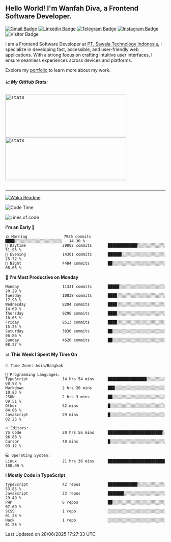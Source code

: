 ## Hello World! I'm Wanfah Diva, a Frontend Software Developer.

[![Gmail Badge](https://img.shields.io/badge/-Gmail-white?style=plastic&logo=Gmail&link=mailto:aditputrafirmansyah@gmail.com)](mailto:wanfahdivaa@gmail.com)
[![Linkedin Badge](https://img.shields.io/badge/-LinkedIn-blue?style=plastic&logo=Linkedin&link=https://www.linkedin.com/in/aditputrafirmansyah/)](https://www.linkedin.com/in/wanfahdiva/)
[![Telegram Badge](https://img.shields.io/badge/-Telegram-blue?style=plastic&logo=telegram&link=https://t.me/Adithya_13)](https://t.me/wanfahdiva)
[![Instagram Badge](https://img.shields.io/badge/-Instagram-white?style=plastic&logo=instagram&link=https://www.instagram.com/adithya_firmansyahputra/)](https://www.instagram.com/wnfhdva/)
![Visitor Badge](https://visitor-badge.laobi.icu/badge?page_id=wanfahdiva.wanfahdiva)

<p>
I am a Frontend Software Developer at <a href="https://sawala/tech" target="_blank">PT. Sawala Technology Indonesia</a>, I specialize in developing fast, accessible, and user-friendly web applications. With a strong focus on crafting intuitive user interfaces, I ensure seamless experiences across devices and platforms.

Explore my <a href="http://wanfahdiva-com.vercel.app/" target="_blank">portfolio</a> to learn more about my work.
</p>

<h5 align="left">
  
📈 **My GitHub Stats:**

</h5>

<div align="left">
<kbd>
  <img height="135em" width="380em" alt="stats" src="https://github-readme-stats-salesp07.vercel.app/api?username=wanfahdiva&count_private=true&show_icons=true&theme=react&rank_icon=github&border_radius=10&hide_title=true"></kbd>
</kbd>
<kbd>
    <img height="135em" width="380em" alt="stats" src="https://github-readme-activity-graph.vercel.app/graph?username=wanfahdiva&theme=react&hide_title=true"></kbd>
</div>

<br />

---

[![Waka Readme](https://github.com/wanfahdiva/wanfahdiva/actions/workflows/waka.yml/badge.svg)](https://github.com/wanfahdiva/wanfahdiva/actions/workflows/waka.yml)

<!--START_SECTION:waka-->
![Code Time](http://img.shields.io/badge/Code%20Time-2%2C124%20hrs%2044%20mins-blue)

![Lines of code](https://img.shields.io/badge/From%20Hello%20World%20I%27ve%20Written-19.5%20million%20lines%20of%20code-blue)

**I'm an Early 🐤** 

```text
🌞 Morning                7985 commits        ████░░░░░░░░░░░░░░░░░░░░░   14.30 % 
🌆 Daytime                29002 commits       █████████████░░░░░░░░░░░░   51.95 % 
🌃 Evening                14361 commits       ██████░░░░░░░░░░░░░░░░░░░   25.72 % 
🌙 Night                  4484 commits        ██░░░░░░░░░░░░░░░░░░░░░░░   08.03 % 
```
📅 **I'm Most Productive on Monday** 

```text
Monday                   11331 commits       █████░░░░░░░░░░░░░░░░░░░░   20.29 % 
Tuesday                  10038 commits       ████░░░░░░░░░░░░░░░░░░░░░   17.98 % 
Wednesday                8204 commits        ████░░░░░░░░░░░░░░░░░░░░░   14.69 % 
Thursday                 9296 commits        ████░░░░░░░░░░░░░░░░░░░░░   16.65 % 
Friday                   8513 commits        ████░░░░░░░░░░░░░░░░░░░░░   15.25 % 
Saturday                 3830 commits        ██░░░░░░░░░░░░░░░░░░░░░░░   06.86 % 
Sunday                   4620 commits        ██░░░░░░░░░░░░░░░░░░░░░░░   08.27 % 
```


📊 **This Week I Spent My Time On** 

```text
🕑︎ Time Zone: Asia/Bangkok

💬 Programming Languages: 
TypeScript               14 hrs 54 mins      █████████████████░░░░░░░░   68.98 % 
Markdown                 2 hrs 20 mins       ███░░░░░░░░░░░░░░░░░░░░░░   10.83 % 
JSON                     2 hrs 3 mins        ██░░░░░░░░░░░░░░░░░░░░░░░   09.51 % 
Other                    52 mins             █░░░░░░░░░░░░░░░░░░░░░░░░   04.06 % 
JavaScript               29 mins             █░░░░░░░░░░░░░░░░░░░░░░░░   02.25 % 

🔥 Editors: 
VS Code                  20 hrs 56 mins      ████████████████████████░   96.88 % 
Cursor                   40 mins             █░░░░░░░░░░░░░░░░░░░░░░░░   03.12 % 

💻 Operating System: 
Linux                    21 hrs 36 mins      █████████████████████████   100.00 % 
```

**I Mostly Code in TypeScript** 

```text
TypeScript               42 repos            █████████████░░░░░░░░░░░░   53.85 % 
JavaScript               23 repos            ███████░░░░░░░░░░░░░░░░░░   29.49 % 
PHP                      6 repos             ██░░░░░░░░░░░░░░░░░░░░░░░   07.69 % 
SCSS                     1 repo              ░░░░░░░░░░░░░░░░░░░░░░░░░   01.28 % 
Hack                     1 repo              ░░░░░░░░░░░░░░░░░░░░░░░░░   01.28 % 
```




 Last Updated on 28/06/2025 17:27:33 UTC
<!--END_SECTION:waka-->
